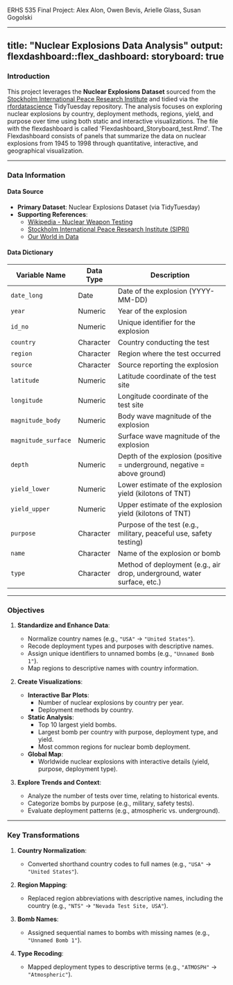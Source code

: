 ERHS 535 Final Project: Alex Alon, Owen Bevis, Arielle Glass, Susan Gogolski

---
title: "Nuclear Explosions Data Analysis"
output: 
  flexdashboard::flex_dashboard:
    storyboard: true
---

### Introduction

This project leverages the **Nuclear Explosions Dataset** sourced from the [Stockholm International Peace Research Institute](https://www.sipri.org/) and tidied via the [rfordatascience](https://github.com/rfordatascience/tidytuesday/tree/master/data/2019/2019-08-20) TidyTuesday repository. The analysis focuses on exploring nuclear explosions by country, deployment methods, regions, yield, and purpose over time using both static and interactive visualizations.
The file with the flexdashboard is called 'Flexdashboard_Storyboard_test.Rmd'. The Flexdashboard consists of panels that summarize the data on nuclear explosions from 1945 to 1998 through quantitative, interactive, and geographical visualization.

---

### Data Information

#### Data Source
- **Primary Dataset**: Nuclear Explosions Dataset (via TidyTuesday)
- **Supporting References**:
  - [Wikipedia - Nuclear Weapon Testing](https://en.wikipedia.org/wiki/Nuclear_weapon_testing)
  - [Stockholm International Peace Research Institute (SIPRI)](https://www.sipri.org/)
  - [Our World in Data](https://ourworldindata.org/)

#### Data Dictionary

| Variable Name          | Data Type   | Description                                                                 |
|-------------------------|-------------|-----------------------------------------------------------------------------|
| `date_long`            | Date        | Date of the explosion (YYYY-MM-DD)                                         |
| `year`                 | Numeric     | Year of the explosion                                                      |
| `id_no`                | Numeric     | Unique identifier for the explosion                                        |
| `country`              | Character   | Country conducting the test                                                |
| `region`               | Character   | Region where the test occurred                                             |
| `source`               | Character   | Source reporting the explosion                                             |
| `latitude`             | Numeric     | Latitude coordinate of the test site                                       |
| `longitude`            | Numeric     | Longitude coordinate of the test site                                      |
| `magnitude_body`       | Numeric     | Body wave magnitude of the explosion                                       |
| `magnitude_surface`    | Numeric     | Surface wave magnitude of the explosion                                    |
| `depth`                | Numeric     | Depth of the explosion (positive = underground, negative = above ground)   |
| `yield_lower`          | Numeric     | Lower estimate of the explosion yield (kilotons of TNT)                    |
| `yield_upper`          | Numeric     | Upper estimate of the explosion yield (kilotons of TNT)                    |
| `purpose`              | Character   | Purpose of the test (e.g., military, peaceful use, safety testing)         |
| `name`                 | Character   | Name of the explosion or bomb                                              |
| `type`                 | Character   | Method of deployment (e.g., air drop, underground, water surface, etc.)    |

---

### Objectives

1. **Standardize and Enhance Data**:
   - Normalize country names (e.g., `"USA"` → `"United States"`).
   - Recode deployment types and purposes with descriptive names.
   - Assign unique identifiers to unnamed bombs (e.g., `"Unnamed Bomb 1"`).
   - Map regions to descriptive names with country information.

2. **Create Visualizations**:
   - **Interactive Bar Plots**:
     - Number of nuclear explosions by country per year.
     - Deployment methods by country.
   - **Static Analysis**:
     - Top 10 largest yield bombs.
     - Largest bomb per country with purpose, deployment type, and yield.
     - Most common regions for nuclear bomb deployment.
   - **Global Map**:
     - Worldwide nuclear explosions with interactive details (yield, purpose, deployment type).

3. **Explore Trends and Context**:
   - Analyze the number of tests over time, relating to historical events.
   - Categorize bombs by purpose (e.g., military, safety tests).
   - Evaluate deployment patterns (e.g., atmospheric vs. underground).

---

### Key Transformations

1. **Country Normalization**:
   - Converted shorthand country codes to full names (e.g., `"USA"` → `"United States"`).

2. **Region Mapping**:
   - Replaced region abbreviations with descriptive names, including the country (e.g., `"NTS"` → `"Nevada Test Site, USA"`).

3. **Bomb Names**:
   - Assigned sequential names to bombs with missing names (e.g., `"Unnamed Bomb 1"`).

4. **Type Recoding**:
   - Mapped deployment types to descriptive terms (e.g., `"ATMOSPH"` → `"Atmospheric"`).



